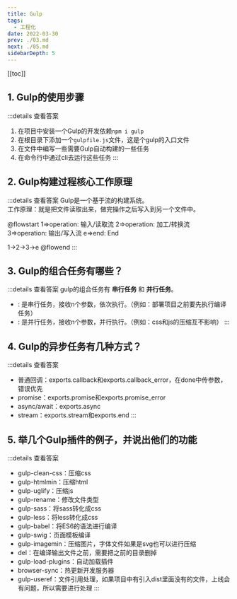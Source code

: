 ```yaml
---
title: Gulp
tags: 
  - 工程化
date: 2022-03-30
prev: ./03.md
next: ./05.md
sidebarDepth: 5
---
```

[[toc]]
## 1. Gulp的使用步骤

:::details 查看答案
1. 在项目中安装一个Gulp的开发依赖`npm i gulp`
2. 在根目录下添加一个`gulpfile.js`文件，这是个gulp的入口文件
3. 在文件中编写一些需要Gulp自动构建的一些任务
4. 在命令行中通过cli去运行这些任务
:::

## 2. Gulp构建过程核心工作原理

:::details 查看答案
Gulp是一个基于流的构建系统。  
工作原理：就是把文件读取出来，做完操作之后写入到另一个文件中。

@flowstart
1=>operation: 输入/读取流
2=>operation: 加工/转换流
3=>operation: 输出/写入流
e=>end: End

1->2->3->e
@flowend
:::

## 3. Gulp的组合任务有哪些？

:::details 查看答案
gulp的组合任务有 **串行任务** 和 **并行任务**。 

- <str str="series" /> : 是串行任务，接收n个参数，依次执行。（例如：部署项目之前要先执行编译任务）
- <str str="parallel" /> : 是并行任务，接收n个参数，并行执行。（例如：css和js的压缩互不影响）
:::

## 4. Gulp的异步任务有几种方式？

:::details 查看答案
- 普通回调：exports.callback和exports.callback_error，在done中传参数，错误优先
- promise：exports.promise和exports.promise_error
- async/await：exports.async
- stream：exports.stream和exports.end
:::

## 5. 举几个Gulp插件的例子，并说出他们的功能

:::details 查看答案
- gulp-clean-css：压缩css
- gulp-htmlmin：压缩html
- gulp-uglify：压缩js
- gulp-rename：修改文件类型
- gulp-sass：将sass转化成css
- gulp-less：将less转化成css
- gulp-babel：将ES6的语法进行编译
- gulp-swig：页面模板编译
- gulp-imagemin：压缩图片，字体文件如果是svg也可以进行压缩
- del：在编译输出文件之前，需要把之前的目录删掉
- gulp-load-plugins：自动加载插件
- browser-sync：热更新开发服务器
- gulp-useref：文件引用处理，如果项目中有引入dist里面没有的文件，上线会有问题，所以需要进行处理
:::